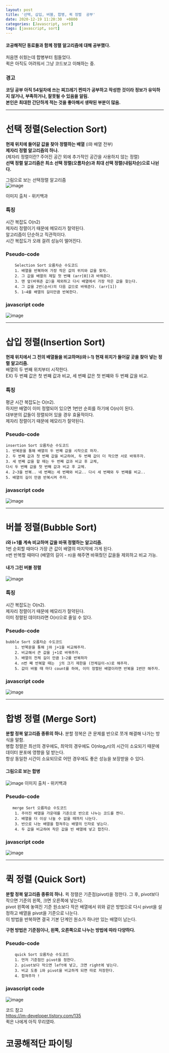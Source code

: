 ```yaml
---
layout: post
title: '선택, 삽입, 버블, 합병, 퀵 정렬  공부'
date: 2020-12-19 11:20:30  +0800
categories: [Javascript, sort]
tags: [javascript, sort]
---
```


#### **코공해적단 동료들과 함께 정렬 알고리즘에 대해 공부했다.**

처음엔 쉬웠는데 합병부터 힘들었다.  
퀵은 아직도 어려워서 그냥 코드보고 이해하는 중.

### **경고**

**코딩 공부 아직 54일차에 쓰는 찌끄레기 찐따가 공부하고 작성한 것이라 정보가 유익하지 않거나, 부족하거나, 잘못될 수 있음을 알림.**  
**본인은 최대한 간단하게 적는 것을 좋아해서 생략된 부분이 많음.**

---

# **선택 정렬(Selection Sort)**

**현재 위치에 들어갈 값을 찾아 정렬하는 배열** (i와 배열 전부)  
**제자리 정렬 알고리즘의 하나.**  
(제자리 정렬이란? 주어진 공간 외에 추가적인 공간을 사용하지 않는 정렬)  
**선택 정렬 알고리즘은 최소 선택 정렬(오름차순)과 최대 선택 정렬(내림차순)으로 나뉜다.**

그림으로 보는 선택정렬 알고리즘  
![image](/assets/img/sample/sort1.gif)

이미지 출처 - 위키백과

### **특징**

시간 복잡도 O(n2)  
제자리 정렬이기 때문에 메모리가 절약된다.  
알고리즘이 단순하고 직관적이다.  
시간 복잡도가 오래 걸려 성능이 떨어진다.

### **Pseudo-code**

```
    Selection Sort 오름차순 수도코드
    1. 배열을 반복하여 가장 작은 값의 위치와 값을 찾자.
    2. 그 값을 배열의 제일 첫 번쨰 (arr[0])과 바꿔준다.
    3. 맨 앞(바꿔준 값)을 제외하고 다시 배열에서 가장 작은 값을 찾는다.
    4. 그 값을 2번(순서)의 다음 값으로 바꿔준다. (arr[1])
    5. 1~4를 배열의 길이만큼 반복한다.
```

### **javascript code**

![image](/assets/img/sample/sort2.png)

---

# **삽입 정렬(Insertion Sort)**

**현재 위치에서 그 전의 배열들을 비교하며(i와 i-1) 현재 위치가 들어갈 곳을 찾아 넣는 정렬 알고리즘.**  
배열의 두 번째 위치부터 시작한다.  
EX) 두 번쨰 값은 첫 번째 값과 비교, 세 번째 값은 첫 번쨰와 두 번째 값을 비교.

### **특징**

평균 시간 복잡도는 O(n2).  
하지만 배열이 이미 정렬되어 있으면 1번만 순회를 하기에 O(n)이 된다.  
대부분의 값들이 정렬되어 있을 경우 효율적이다.  
제자리 정렬이기 때문에 메모리가 절약된다.

### **Pseudo-code**

```
insertion Sort 오름차순 수도코드
1. 반복문을 통해 배열의 두 번째 값을 시작으로 하자.
2. 두 번째 값과 첫 번째 값을 비교하여, 두 번째 값이 더 작으면 서로 바꿔주자.
3. 세 번째 값을 할 때는 두 번째 값과 비교 후 교체,
다시 두 번째 값을 첫 번째 값과 비교 후 교체.
4. 2~3을 반복.. 네 번째는 세 번째와 비교.. 다시 세 번째와 두 번째를 비교..
5. 배열의 길이 만큼 반복시켜 주자.
```

### **javascript code**

![image](/assets/img/sample/sort3.png)

---

# **버블 정렬(Bubble Sort)**

**i와 i+1를 계속 비교하며 값을 바꿔 정렬하는 알고리즘.**  
1번 순회할 때마다 가장 큰 값이 배열의 마지막에 가게 된다.  
n번 반복할 때마다 (배열의 길이 - n)을 해주면 바꿔줬던 값을들 제외하고 비교 가능.

#### **내가 그린 버블 정렬**

![image](/assets/img/sample/sort4.png)

### **특징**

시간 복잡도는 O(n2).  
제자리 정렬이기 때문에 메모리가 절약된다.  
이미 정렬된 데이터라면 O(n)으로 줄일 수 있다.

### **Pseudo-code**

```
bubble Sort 오름차순 수도코드
    1. 반북문을 통해 j와 j+1을 비교해주자.
    2. 비교해서 큰 값을 j+1로 바꿔주자.
    3. 배열의 전체 길이 만큼 1~2를 반복하자
    4. n번 째 반복할 때는  j의 크기 제한을 (전체길이-n)로 해주자.
    5. 값이 바뀔 때 마다 count를 하여, 이미 정렬된 배열이라면 반복을 1번만 해주자.
```

### **javascript code**

![image](/assets/img/sample/sort5.png)

---

# **합병 정렬 (Merge Sort)**

**분할 정복 알고리즘 종류의 하나.**
분할 정복은 큰 문제를 반으로 쪼개 해결해 나가는 방식을 말함.  
병합 정렬은 최선의 경우에도, 최악의 경우에도 O(nlog₂n)의 시간이 소요되기 때문에 데이터 분포에 영향을 덜 받는다.  
항상 동일한 시간이 소요되므로 어떤 경우에도 좋은 성능을 보장받을 수 있다.

#### **그림으로 보는 합병**

![image](/assets/img/sample/sort6.gif)
이미지 출처 - 위키백과

### **Pseudo-code**

```
   merge Sort 오름차순 수도코드
    1. 주어진 배열을 가운데를 기준으로 반으로 나누는 코드를 짠다.
    2. 배열을 더 이상 나눌 수 없을 때까지 나눈다.
    3. 반으로 나눈 배열을 합쳐주는 배열의 인자로 넣는다.
    4. 두 값을 비교하여 작은 값을 빈 배열에 넣고 합친다.
```

### **javascript code**

![image](/assets/img/sample/sort7.png)

---

# **퀵 정렬 (Quick Sort)**

**분할 정복 알고리즘 종류의 하나.**
퀵 정렬은 기준점(pivot)을 정한다. 그 후, pivot보다 작으면 기준의 왼쪽, 크면 오른쪽에 넣는다.  
pivot 왼쪽에 놓여진 기준 원소보다 작은 배열에서 위와 같은 방법으로 다시 pivot을 설정하고 배열을 pivot을 기준으로 나눈다.  
이 방법을 반복하면 결국 기본 단계인 원소가 하나만 있는 배열이 남는다.

**구현 방법은 기준점이나, 왼쪽, 오른쪽으로 나누는 방법에 따라 다양하다.**

### **Pseudo-code**

```
    quick Sort 오름차순 수도코드
    1. 먼저 기준점인 pivot을 정한다.
    2. pivot보다 작으면 left에 넣고, 크면 right에 넣는다.
    3. 비교 도중 i와 pivot을 비교하게 되면 따로 저장한다.
    4. 합쳐주자 !
```

### **javascript code**

![image](/assets/img/sample/sort8.png)

코드 참고  
https://im-developer.tistory.com/135  
퀵은 나에게 아직 무리였따.

# **코콩해적단 파이팅**
